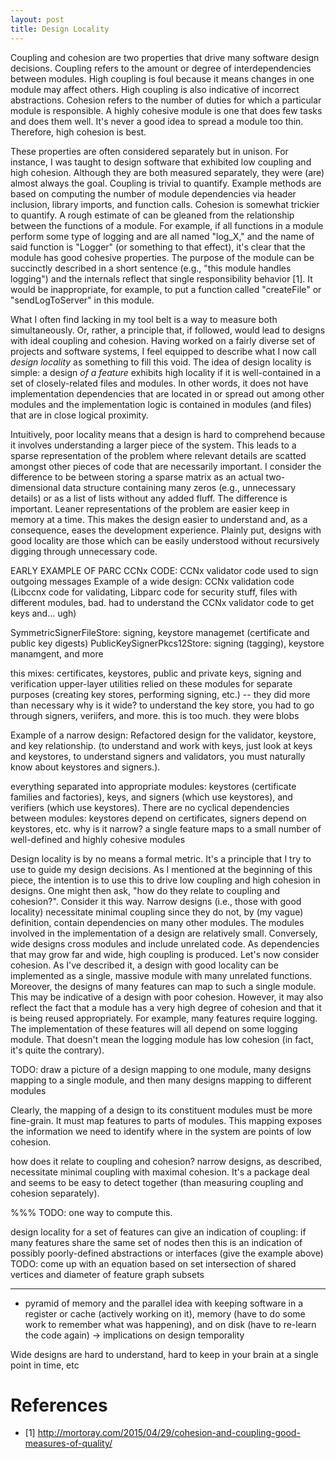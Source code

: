 ```yaml
---
layout: post
title: Design Locality
---
```


Coupling and cohesion are two properties that drive many software design decisions.
Coupling refers to the amount or degree of interdependencies between modules. High
coupling is foul because it means changes in one module may affect others. High
coupling is also indicative of incorrect abstractions. Cohesion refers to the number of
duties for which a particular module is responsible. A highly cohesive module is one
that does few tasks and does them well. It's never a good idea to spread a module too
thin. Therefore, high cohesion is best.

These properties are often considered separately but in unison. For instance, I was
taught to design software that exhibited low coupling and high cohesion. Although
they are both measured separately, they were (are) almost always the goal. Coupling
is trivial to quantify. Example methods are based on computing the number of module
dependencies via header inclusion, library imports, and function calls. Cohesion is
somewhat trickier to quantify. A rough estimate of can be gleaned from the relationship
between the functions of a module. For example, if all functions in a module perform
some type of logging and are all named "log_X," and the name of said function is
"Logger" (or something to that effect), it's clear that the module has good cohesive
properties. The purpose of the module can be succinctly described in a short sentence
(e.g., "this module handles logging") and the internals reflect that single
responsibility behavior [1]. It would be inappropriate, for example, to put a
function called "createFile" or "sendLogToServer" in this module.

What I often find lacking in my tool belt is a way to measure both simultaneously.
Or, rather, a principle that, if followed, would lead to designs with ideal coupling
and cohesion. Having worked on a fairly diverse set of projects and software systems,
I feel equipped to describe what I now call *design locality* as something to fill
this void. The idea of design locality is simple: a design *of a feature* exhibits
high locality if it is well-contained in a set of closely-related files and modules.
In other words, it does not have implementation dependencies that are located in or
spread out among other modules and the implementation logic is contained in
modules (and files) that are in close logical proximity.

Intuitively, poor locality means that a design is hard to comprehend because it
involves understanding a larger piece of the system. This leads to a sparse
representation of the problem where relevant details are scatted amongst other
pieces of code that are necessarily important. I consider the difference to be
between storing a sparse matrix as an actual two-dimensional data structure containing
many zeros (e.g., unnecessary details) or as a list of lists without any added fluff.
The difference is important. Leaner representations of the problem are easier
keep in memory at a time. This makes the design easier to understand and, as
a consequence, eases the development experience. Plainly put, designs with good
locality are those which can be easily understood without recursively digging
through unnecessary code.




EARLY EXAMPLE OF PARC CCNx CODE: CCNx validator code used to sign outgoing messages
Example of a wide design: CCNx validation code (Libccnx code for validating, Libparc code for security stuff, files with different modules, bad. had to understand the CCNx validator code to get keys and... ugh)

SymmetricSignerFileStore: signing, keystore managemet (certificate and public key digests)
PublicKeySignerPkcs12Store: signing (tagging), keystore manamgent, and more

this mixes: certificates, keystores, public and private keys, signing and verification
upper-layer utilities relied on these modules for separate purposes (creating key stores, performing signing, etc.) -- they did more than necessary
why is it wide? to understand the key store, you had to go through signers, veriifers, and more. this is too much. they were blobs

Example of a narrow design: Refactored design for the validator, keystore, and key relationship. (to understand and work with keys, just look at keys and keystores, to understand signers and validators, you must naturally know about keystores and signers.).

everything separated into appropriate modules: keystores (certificate families and factories), keys, and signers (which use keystores), and verifiers (which use keystores). There are no cyclical dependencies between modules: keystores depend on certificates, signers depend on keystores, etc.
why is it narrow? a single feature maps to a small number of well-defined and highly cohesive modules







Design locality is by no means a formal metric. It's a principle that I try to
use to guide my design decisions. As I mentioned at the beginning of this piece,
the intention is to use this to drive low coupling and high cohesion in designs.
One might then ask, "how do they relate to coupling and cohesion?". Consider it
this way. Narrow designs (i.e., those with good locality) necessitate minimal
coupling since they do not, by (my vague) definition, contain dependencies on
many other modules. The modules involved in the implementation of a design are
relatively small. Conversely, wide designs cross modules and include unrelated
code. As dependencies that may grow far and wide, high coupling is produced.
Let's now consider cohesion. As I've described it, a design with good locality
can be implemented as a single, massive module with many unrelated functions.
Moreover, the designs of many features can map to such a single module. This
may be indicative of a design with poor cohesion. However, it may also reflect the
fact that a module has a very high degree of cohesion and that it is being reused
appropriately. For example, many features require logging. The implementation of
these features will all depend on some logging module. That doesn't mean the logging
module has low cohesion (in fact, it's quite the contrary).

TODO: draw a picture of a design mapping to one module, many designs mapping to
a single module, and then many designs mapping to different modules

Clearly, the mapping of a design to its constituent modules must be more fine-grain.
It must map features to parts of modules. This mapping exposes the information we
need to identify where in the system are points of low cohesion.





how does it relate to coupling and cohesion? narrow designs, as described, necessitate
minimal coupling with maximal cohesion. It's a package deal and seems to be easy
to detect together (than measuring coupling and cohesion separately).

%%% TODO: one way to compute this.
<!-- Afferent coupling: Number of responsibilities
Efferent coupling: Number of dependencies
Instability: Ratio of efferent coupling to total coupling (Afferent + Efferent).
Instability is supported in various code metric tools. -->

design locality for a set of features can give an indication of coupling: if many features share the same set of nodes then this is an indication of possibly poorly-defined abstractions or interfaces (give the example above)
TODO: come up with an equation based on set intersection of shared vertices and diameter of feature graph subsets


---


- pyramid of memory and the parallel idea with keeping software in a register or cache (actively working on it), memory (have to do some work to remember what was happening), and on disk (have to re-learn the code again) -> implications on design temporality


Wide designs are hard to understand, hard to keep in your brain at a single point in time, etc


# References

- [1] http://mortoray.com/2015/04/29/cohesion-and-coupling-good-measures-of-quality/
